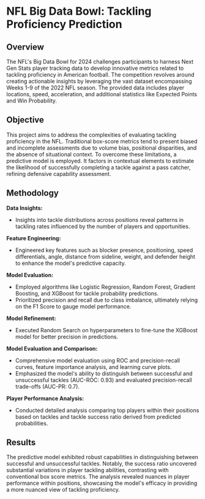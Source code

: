 # NFL Big Data Bowl: Tackling Proficiency Prediction

## Overview

The NFL's Big Data Bowl for 2024 challenges participants to harness Next Gen Stats player tracking data to develop innovative metrics related to tackling proficiency in American football. The competition revolves around creating actionable insights by leveraging the vast dataset encompassing Weeks 1-9 of the 2022 NFL season. The provided data includes player locations, speed, acceleration, and additional statistics like Expected Points and Win Probability.

## Objective

This project aims to address the complexities of evaluating tackling proficiency in the NFL. Traditional box-score metrics tend to present biased and incomplete assessments due to volume bias, positional disparities, and the absence of situational context. To overcome these limitations, a predictive model is employed. It factors in contextual elements to estimate the likelihood of successfully completing a tackle against a pass catcher, refining defensive capability assessment.

## Methodology

**Data Insights:**
- Insights into tackle distributions across positions reveal patterns in tackling rates influenced by the number of players and opportunities.

**Feature Engineering:**
- Engineered key features such as blocker presence, positioning, speed differentials, angle, distance from sideline, weight, and defender height to enhance the model's predictive capacity.

**Model Evaluation:**
- Employed algorithms like Logistic Regression, Random Forest, Gradient Boosting, and XGBoost for tackle probability predictions.
- Prioritized precision and recall due to class imbalance, ultimately relying on the F1 Score to gauge model performance.

**Model Refinement:**
- Executed Random Search on hyperparameters to fine-tune the XGBoost model for better precision in predictions.

**Model Evaluation and Comparison:**
- Comprehensive model evaluation using ROC and precision-recall curves, feature importance analysis, and learning curve plots.
- Emphasized the model's ability to distinguish between successful and unsuccessful tackles (AUC-ROC: 0.93) and evaluated precision-recall trade-offs (AUC-PR: 0.7).

**Player Performance Analysis:**
- Conducted detailed analysis comparing top players within their positions based on tackles and tackle success ratio derived from predicted probabilities.

## Results

The predictive model exhibited robust capabilities in distinguishing between successful and unsuccessful tackles. Notably, the success ratio uncovered substantial variations in player tackling abilities, contrasting with conventional box score metrics. The analysis revealed nuances in player performance within positions, showcasing the model's efficacy in providing a more nuanced view of tackling proficiency.
